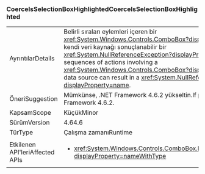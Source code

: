 ### <a name="coerceisselectionboxhighlighted"></a><span data-ttu-id="3bd79-101">CoerceIsSelectionBoxHighlighted</span><span class="sxs-lookup"><span data-stu-id="3bd79-101">CoerceIsSelectionBoxHighlighted</span></span>

|   |   |
|---|---|
|<span data-ttu-id="3bd79-102">Ayrıntılar</span><span class="sxs-lookup"><span data-stu-id="3bd79-102">Details</span></span>|<span data-ttu-id="3bd79-103">Belirli sıraları eylemleri içeren bir <xref:System.Windows.Controls.ComboBox?displayProperty=name> ve kendi veri kaynağı sonuçlanabilir bir <xref:System.NullReferenceException?displayProperty=name>.</span><span class="sxs-lookup"><span data-stu-id="3bd79-103">Certain sequences of actions involving a <xref:System.Windows.Controls.ComboBox?displayProperty=name> and its data source can result in a <xref:System.NullReferenceException?displayProperty=name>.</span></span>|
|<span data-ttu-id="3bd79-104">Öneri</span><span class="sxs-lookup"><span data-stu-id="3bd79-104">Suggestion</span></span>|<span data-ttu-id="3bd79-105">Mümkünse, .NET Framework 4.6.2 yükseltin.</span><span class="sxs-lookup"><span data-stu-id="3bd79-105">If possible, upgrade to .NET Framework 4.6.2.</span></span>|
|<span data-ttu-id="3bd79-106">Kapsam</span><span class="sxs-lookup"><span data-stu-id="3bd79-106">Scope</span></span>|<span data-ttu-id="3bd79-107">Küçük</span><span class="sxs-lookup"><span data-stu-id="3bd79-107">Minor</span></span>|
|<span data-ttu-id="3bd79-108">Sürüm</span><span class="sxs-lookup"><span data-stu-id="3bd79-108">Version</span></span>|<span data-ttu-id="3bd79-109">4.6</span><span class="sxs-lookup"><span data-stu-id="3bd79-109">4.6</span></span>|
|<span data-ttu-id="3bd79-110">Tür</span><span class="sxs-lookup"><span data-stu-id="3bd79-110">Type</span></span>|<span data-ttu-id="3bd79-111">Çalışma zamanı</span><span class="sxs-lookup"><span data-stu-id="3bd79-111">Runtime</span></span>|
|<span data-ttu-id="3bd79-112">Etkilenen API'leri</span><span class="sxs-lookup"><span data-stu-id="3bd79-112">Affected APIs</span></span>|<ul><li><xref:System.Windows.Controls.ComboBox.IsSelectionBoxHighlighted?displayProperty=nameWithType></li></ul>|

